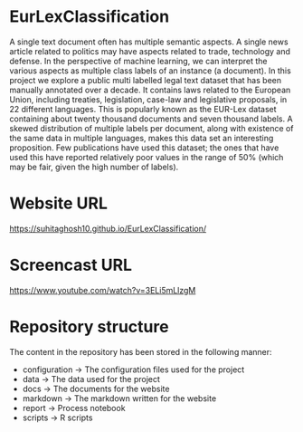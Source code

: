 # EurLexClassification

A single text document often has multiple semantic aspects. A single news article related to politics may have aspects related to trade, technology and defense. In the perspective of machine learning, we can interpret the various aspects as multiple class labels of an instance (a document). In this project we explore a public multi labelled legal text dataset that has been manually annotated over a decade. It contains laws related to the European Union, including treaties, legislation, case-law and legislative proposals, in 22 different languages. This is popularly known as the EUR-Lex dataset containing about twenty thousand documents and seven thousand labels. A skewed distribution of multiple labels per document, along with existence of the same data in multiple languages, makes this data set an interesting proposition. Few publications have used this dataset; the ones that have used this have reported relatively poor values in the range of 50% (which may be fair, given the high number of labels).

# Website URL
https://suhitaghosh10.github.io/EurLexClassification/

# Screencast URL
https://www.youtube.com/watch?v=3ELi5mLlzgM

# Repository structure
The content in the repository has been stored in the following manner:
* configuration -> The configuration files used for the project
* data -> The data used for the project
* docs -> The documents for the website
* markdown -> The markdown written for the website
* report -> Process notebook
* scripts -> R scripts
